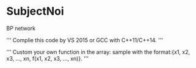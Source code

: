 # SubjectNoi
BP network

'''
Complie this code by VS 2015 or GCC with C++11/C++14.
'''

'''
Custom your own function in the array: sample with the format:{x1, x2, x3, ..., xn, f(x1, x2, x3, ..., xn)}.
'''
